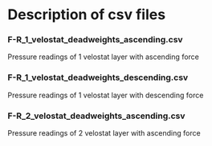 # Description of csv files

### F-R_1_velostat_deadweights_ascending.csv

Pressure readings of 1 velostat layer with ascending force

### F-R_1_velostat_deadweights_descending.csv

Pressure readings of 1 velostat layer with descending force

### F-R_2_velostat_deadweights_ascending.csv

Pressure readings of 2 velostat layer with ascending force